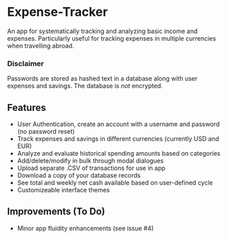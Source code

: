 # Expense-Tracker
An app for systematically tracking and analyzing basic income and expenses. Particularly useful for tracking expenses in multiple currencies when travelling abroad.

### Disclaimer
Passwords are stored as hashed text in a database along with user expenses and savings. The database is *not* encrypted.

## Features
- User Authentication, create an account with a username and password (no password reset)
- Track expenses and savings in different currencies (currently USD and EUR)
- Analyze and evaluate historical spending amounts based on categories
- Add/delete/modify in bulk through modal dialogues
- Upload separate .CSV of transactions for use in app
- Download a copy of your database records
- See total and weekly net cash available based on user-defined cycle
- Customizeable interface themes

## Improvements (To Do)

- Minor app fluidity enhancements (see issue #4)
